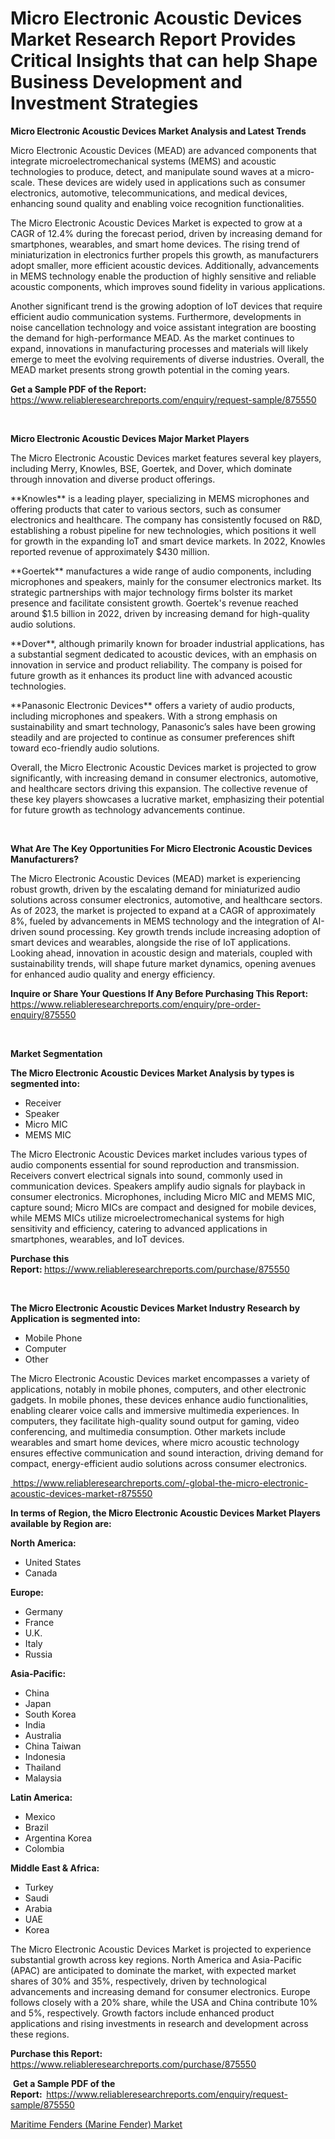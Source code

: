 <p><h1>Micro Electronic Acoustic Devices Market Research Report Provides Critical Insights that can help Shape Business Development and Investment Strategies</h1></p><p><strong>Micro Electronic Acoustic Devices Market Analysis and Latest Trends</strong></p>
<p><p>Micro Electronic Acoustic Devices (MEAD) are advanced components that integrate microelectromechanical systems (MEMS) and acoustic technologies to produce, detect, and manipulate sound waves at a micro-scale. These devices are widely used in applications such as consumer electronics, automotive, telecommunications, and medical devices, enhancing sound quality and enabling voice recognition functionalities. </p><p>The Micro Electronic Acoustic Devices Market is expected to grow at a CAGR of 12.4% during the forecast period, driven by increasing demand for smartphones, wearables, and smart home devices. The rising trend of miniaturization in electronics further propels this growth, as manufacturers adopt smaller, more efficient acoustic devices. Additionally, advancements in MEMS technology enable the production of highly sensitive and reliable acoustic components, which improves sound fidelity in various applications.</p><p>Another significant trend is the growing adoption of IoT devices that require efficient audio communication systems. Furthermore, developments in noise cancellation technology and voice assistant integration are boosting the demand for high-performance MEAD. As the market continues to expand, innovations in manufacturing processes and materials will likely emerge to meet the evolving requirements of diverse industries. Overall, the MEAD market presents strong growth potential in the coming years.</p></p>
<p><strong>Get a Sample PDF of the Report:&nbsp;</strong> <a href="https://www.reliableresearchreports.com/enquiry/request-sample/875550?utm_campaign=2745&utm_medium=2&utm_source=Github&utm_content=ia&utm_term=21032025&utm_id=micro-electronic-acoustic-devices">https://www.reliableresearchreports.com/enquiry/request-sample/875550</a></p>
<p>&nbsp;</p>
<p><strong>Micro Electronic Acoustic Devices Major Market Players</strong></p>
<p><p>The Micro Electronic Acoustic Devices market features several key players, including Merry, Knowles, BSE, Goertek, and Dover, which dominate through innovation and diverse product offerings. </p><p>**Knowles** is a leading player, specializing in MEMS microphones and offering products that cater to various sectors, such as consumer electronics and healthcare. The company has consistently focused on R&D, establishing a robust pipeline for new technologies, which positions it well for growth in the expanding IoT and smart device markets. In 2022, Knowles reported revenue of approximately $430 million.</p><p>**Goertek** manufactures a wide range of audio components, including microphones and speakers, mainly for the consumer electronics market. Its strategic partnerships with major technology firms bolster its market presence and facilitate consistent growth. Goertek's revenue reached around $1.5 billion in 2022, driven by increasing demand for high-quality audio solutions.</p><p>**Dover**, although primarily known for broader industrial applications, has a substantial segment dedicated to acoustic devices, with an emphasis on innovation in service and product reliability. The company is poised for future growth as it enhances its product line with advanced acoustic technologies.</p><p>**Panasonic Electronic Devices** offers a variety of audio products, including microphones and speakers. With a strong emphasis on sustainability and smart technology, Panasonic’s sales have been growing steadily and are projected to continue as consumer preferences shift toward eco-friendly audio solutions.</p><p>Overall, the Micro Electronic Acoustic Devices market is projected to grow significantly, with increasing demand in consumer electronics, automotive, and healthcare sectors driving this expansion. The collective revenue of these key players showcases a lucrative market, emphasizing their potential for future growth as technology advancements continue.</p></p>
<p>&nbsp;</p>
<p><strong>What Are The Key Opportunities For Micro Electronic Acoustic Devices Manufacturers?</strong></p>
<p><p>The Micro Electronic Acoustic Devices (MEAD) market is experiencing robust growth, driven by the escalating demand for miniaturized audio solutions across consumer electronics, automotive, and healthcare sectors. As of 2023, the market is projected to expand at a CAGR of approximately 8%, fueled by advancements in MEMS technology and the integration of AI-driven sound processing. Key growth trends include increasing adoption of smart devices and wearables, alongside the rise of IoT applications. Looking ahead, innovation in acoustic design and materials, coupled with sustainability trends, will shape future market dynamics, opening avenues for enhanced audio quality and energy efficiency.</p></p>
<p><strong>Inquire or Share Your Questions If Any Before Purchasing This Report:</strong> <a href="https://www.reliableresearchreports.com/enquiry/pre-order-enquiry/875550?utm_campaign=2745&utm_medium=2&utm_source=Github&utm_content=ia&utm_term=21032025&utm_id=micro-electronic-acoustic-devices">https://www.reliableresearchreports.com/enquiry/pre-order-enquiry/875550</a></p>
<p>&nbsp;</p>
<p><strong>Market Segmentation</strong></p>
<p><strong>The Micro Electronic Acoustic Devices Market Analysis by types is segmented into:</strong></p>
<p><ul><li>Receiver</li><li>Speaker</li><li>Micro MIC</li><li>MEMS MIC</li></ul></p>
<p><p>The Micro Electronic Acoustic Devices market includes various types of audio components essential for sound reproduction and transmission. Receivers convert electrical signals into sound, commonly used in communication devices. Speakers amplify audio signals for playback in consumer electronics. Microphones, including Micro MIC and MEMS MIC, capture sound; Micro MICs are compact and designed for mobile devices, while MEMS MICs utilize microelectromechanical systems for high sensitivity and efficiency, catering to advanced applications in smartphones, wearables, and IoT devices.</p></p>
<p><strong>Purchase this Report:&nbsp;</strong><a href="https://www.reliableresearchreports.com/purchase/875550?utm_campaign=2745&utm_medium=2&utm_source=Github&utm_content=ia&utm_term=21032025&utm_id=micro-electronic-acoustic-devices">https://www.reliableresearchreports.com/purchase/875550</a></p>
<p>&nbsp;</p>
<p><strong>The Micro Electronic Acoustic Devices Market Industry Research by Application is segmented into:</strong></p>
<p><ul><li>Mobile Phone</li><li>Computer</li><li>Other</li></ul></p>
<p><p>The Micro Electronic Acoustic Devices market encompasses a variety of applications, notably in mobile phones, computers, and other electronic gadgets. In mobile phones, these devices enhance audio functionalities, enabling clearer voice calls and immersive multimedia experiences. In computers, they facilitate high-quality sound output for gaming, video conferencing, and multimedia consumption. Other markets include wearables and smart home devices, where micro acoustic technology ensures effective communication and sound interaction, driving demand for compact, energy-efficient audio solutions across consumer electronics.</p></p>
<p><a href="https://www.reliableresearchreports.com/-global-the-micro-electronic-acoustic-devices-market-r875550?utm_campaign=2745&utm_medium=2&utm_source=Github&utm_content=ia&utm_term=21032025&utm_id=micro-electronic-acoustic-devices">&nbsp;https://www.reliableresearchreports.com/-global-the-micro-electronic-acoustic-devices-market-r875550</a></p>
<p><strong>In terms of Region, the Micro Electronic Acoustic Devices Market Players available by Region are:</strong></p>
<p>
    <p> <strong> North America: </strong>
        <ul>
            <li>United States</li>
            <li>Canada</li>
        </ul>
        </p> 
    <p> <strong> Europe: </strong>
        <ul>
            <li>Germany</li>
            <li>France</li>
            <li>U.K.</li>
            <li>Italy</li>
            <li>Russia</li>
        </ul>
        </p> 
    <p> <strong> Asia-Pacific: </strong>
        <ul>
            <li>China</li>
            <li>Japan</li>
            <li>South Korea</li>
            <li>India</li>
            <li>Australia</li>
            <li>China Taiwan</li>
            <li>Indonesia</li>
            <li>Thailand</li>
            <li>Malaysia</li>
        </ul>
        </p> 
    <p> <strong> Latin America: </strong>
        <ul>
            <li>Mexico</li>
            <li>Brazil</li>
            <li>Argentina Korea</li>
            <li>Colombia</li>
        </ul>
        </p> 
    <p> <strong> Middle East & Africa: </strong>
        <ul>
            <li>Turkey</li>
            <li>Saudi</li>
            <li>Arabia</li>
            <li>UAE</li>
            <li>Korea</li>
        </ul>
    </p>
    </p>
<p><p>The Micro Electronic Acoustic Devices Market is projected to experience substantial growth across key regions. North America and Asia-Pacific (APAC) are anticipated to dominate the market, with expected market shares of 30% and 35%, respectively, driven by technological advancements and increasing demand for consumer electronics. Europe follows closely with a 20% share, while the USA and China contribute 10% and 5%, respectively. Growth factors include enhanced product applications and rising investments in research and development across these regions.</p></p>
<p><strong>Purchase this Report: </strong><a href="https://www.reliableresearchreports.com/purchase/875550?utm_campaign=2745&utm_medium=2&utm_source=Github&utm_content=ia&utm_term=21032025&utm_id=micro-electronic-acoustic-devices">https://www.reliableresearchreports.com/purchase/875550</a></p>
<p>&nbsp;<strong>Get a Sample PDF of the Report:&nbsp;&nbsp;</strong><a href="https://www.reliableresearchreports.com/enquiry/request-sample/875550?utm_campaign=2745&utm_medium=2&utm_source=Github&utm_content=ia&utm_term=21032025&utm_id=micro-electronic-acoustic-devices">https://www.reliableresearchreports.com/enquiry/request-sample/875550</a></p>
<p><strong></strong></p>
<p><p><a href="https://github.com/ezahdyre/Market-Research-Report-List-1/blob/main/maritime-fenders-marine-fender-market.md?utm_campaign=2745&utm_medium=2&utm_source=Github&utm_content=ia&utm_term=21032025&utm_id=micro-electronic-acoustic-devices">Maritime Fenders (Marine Fender) Market</a></p></p>